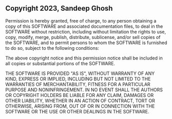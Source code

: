 ## Copyright 2023, Sandeep Ghosh

Permission is hereby granted, free of charge, to any person obtaining a copy of this SOFTWARE and associated documentation files, to deal in the SOFTWARE without restriction, including without limitation the rights to use, copy, modify, merge, publish, distribute, sublicense, and/or sell copies of the SOFTWARE, and to permit persons to whom the SOFTWARE is furnished to do so, subject to the following conditions:

The above copyright notice and this permission notice shall be included in all copies or substantial portions of the SOFTWARE.

THE SOFTWARE IS PROVIDED "AS IS", WITHOUT WARRANTY OF ANY KIND, EXPRESS OR IMPLIED, INCLUDING BUT NOT LIMITED TO THE WARRANTIES OF MERCHANTABILITY, FITNESS FOR A PARTICULAR PURPOSE AND NONINFRINGEMENT. IN NO EVENT SHALL THE AUTHORS OR COPYRIGHT HOLDERS BE LIABLE FOR ANY CLAIM, DAMAGES OR OTHER LIABILITY, WHETHER IN AN ACTION OF CONTRACT, TORT OR OTHERWISE, ARISING FROM, OUT OF OR IN CONNECTION WITH THE SOFTWARE OR THE USE OR OTHER DEALINGS IN THE SOFTWARE.

